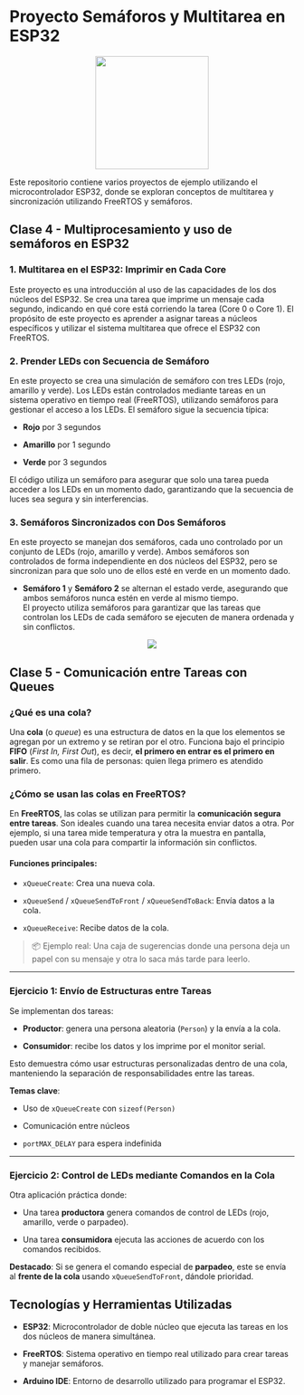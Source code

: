 # Proyecto Semáforos y Multitarea en ESP32

<p align="center">
    <img width="200" src="https://joy-it.net/files/files/Produkte/SBC-NodeMCU-ESP32/SBC-NodeMCU-ESP32-01.png">
</p>

Este repositorio contiene varios proyectos de ejemplo utilizando el microcontrolador ESP32, donde se exploran conceptos de multitarea y sincronización utilizando FreeRTOS y semáforos.

## Clase 4 - Multiprocesamiento y uso de semáforos en ESP32

### 1. **Multitarea en el ESP32: Imprimir en Cada Core**

Este proyecto es una introducción al uso de las capacidades de los dos núcleos del ESP32. Se crea una tarea que imprime un mensaje cada segundo, indicando en qué core está corriendo la tarea (Core 0 o Core 1). El propósito de este proyecto es aprender a asignar tareas a núcleos específicos y utilizar el sistema multitarea que ofrece el ESP32 con FreeRTOS.

### 2. **Prender LEDs con Secuencia de Semáforo**

En este proyecto se crea una simulación de semáforo con tres LEDs (rojo, amarillo y verde). Los LEDs están controlados mediante tareas en un sistema operativo en tiempo real (FreeRTOS), utilizando semáforos para gestionar el acceso a los LEDs. El semáforo sigue la secuencia típica:

-   **Rojo** por 3 segundos
    
-   **Amarillo** por 1 segundo
    
-   **Verde** por 3 segundos
    

El código utiliza un semáforo para asegurar que solo una tarea pueda acceder a los LEDs en un momento dado, garantizando que la secuencia de luces sea segura y sin interferencias.


### 3. **Semáforos Sincronizados con Dos Semáforos**

En este proyecto se manejan dos semáforos, cada uno controlado por un conjunto de LEDs (rojo, amarillo y verde). Ambos semáforos son controlados de forma independiente en dos núcleos del ESP32, pero se sincronizan para que solo uno de ellos esté en verde en un momento dado.

-   **Semáforo 1** y **Semáforo 2** se alternan el estado verde, asegurando que ambos semáforos nunca estén en verde al mismo tiempo.  
    El proyecto utiliza semáforos para garantizar que las tareas que controlan los LEDs de cada semáforo se ejecuten de manera ordenada y sin conflictos.

  <p align="center">
  <img src="imgs/gif.gif" />
</p>


## Clase 5 - Comunicación entre Tareas con Queues

### ¿Qué es una cola?

Una **cola** (o _queue_) es una estructura de datos en la que los elementos se agregan por un extremo y se retiran por el otro. Funciona bajo el principio **FIFO** (_First In, First Out_), es decir, **el primero en entrar es el primero en salir**. Es como una fila de personas: quien llega primero es atendido primero.

### ¿Cómo se usan las colas en FreeRTOS?

En **FreeRTOS**, las colas se utilizan para permitir la **comunicación segura entre tareas**. Son ideales cuando una tarea necesita enviar datos a otra. Por ejemplo, si una tarea mide temperatura y otra la muestra en pantalla, pueden usar una cola para compartir la información sin conflictos.

#### Funciones principales:

-   `xQueueCreate`: Crea una nueva cola.
    
-   `xQueueSend` / `xQueueSendToFront` / `xQueueSendToBack`: Envía datos a la cola.
    
-   `xQueueReceive`: Recibe datos de la cola.
    

> 📦 Ejemplo real: Una caja de sugerencias donde una persona deja un papel con su mensaje y otra lo saca más tarde para leerlo.

----------

### Ejercicio 1: Envío de Estructuras entre Tareas

Se implementan dos tareas:

-   **Productor**: genera una persona aleatoria (`Person`) y la envía a la cola.
    
-   **Consumidor**: recibe los datos y los imprime por el monitor serial.
    

Esto demuestra cómo usar estructuras personalizadas dentro de una cola, manteniendo la separación de responsabilidades entre las tareas.

**Temas clave**:

-   Uso de `xQueueCreate` con `sizeof(Person)`
    
-   Comunicación entre núcleos
    
-   `portMAX_DELAY` para espera indefinida
    

----------

### Ejercicio 2: Control de LEDs mediante Comandos en la Cola

Otra aplicación práctica donde:

-   Una tarea **productora** genera comandos de control de LEDs (rojo, amarillo, verde o parpadeo).
    
-   Una tarea **consumidora** ejecuta las acciones de acuerdo con los comandos recibidos.
    

**Destacado**: Si se genera el comando especial de **parpadeo**, este se envía al **frente de la cola** usando `xQueueSendToFront`, dándole prioridad.



## Tecnologías y Herramientas Utilizadas

-   **ESP32**: Microcontrolador de doble núcleo que ejecuta las tareas en los dos núcleos de manera simultánea.
    
-   **FreeRTOS**: Sistema operativo en tiempo real utilizado para crear tareas y manejar semáforos.
    
-   **Arduino IDE**: Entorno de desarrollo utilizado para programar el ESP32.
